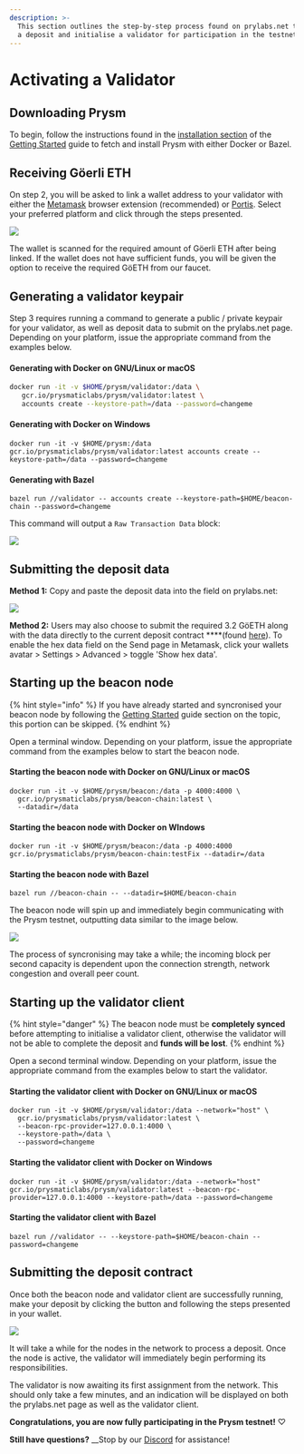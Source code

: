 ```yaml
---
description: >-
  This section outlines the step-by-step process found on prylabs.net to submit
  a deposit and initialise a validator for participation in the testnet.
---
```


# Activating a Validator

## Downloading Prysm

To begin, follow the instructions found in the [installation section](./#installing-prysm) of the [Getting Started](./) guide to fetch and install Prysm with either Docker or Bazel.

## Receiving Göerli ETH

On step 2, you will be asked to link a wallet address to your validator with either the [Metamask](https://metamask.io/) browser extension \(recommended\) or [Portis](https://portis.io). Select your preferred platform and click through the steps presented.

![](.gitbook/assets/2%20%281%29.png)

The wallet is scanned for the required amount of Göerli ETH after being linked. If the wallet does not have sufficient funds, you will be given the option to receive the required GöETH from our faucet.

## Generating a validator keypair

Step 3 requires running a command to generate a public / private keypair for your validator, as well as deposit data to submit on the prylabs.net page. Depending on your platform, issue the appropriate command from the examples below.

#### Generating with Docker on GNU/Linux or macOS

```bash
docker run -it -v $HOME/prysm/validator:/data \
   gcr.io/prysmaticlabs/prysm/validator:latest \
   accounts create --keystore-path=/data --password=changeme
```

#### Generating with Docker on Windows

```text
docker run -it -v $HOME/prysm:/data gcr.io/prysmaticlabs/prysm/validator:latest accounts create --keystore-path=/data --password=changeme
```

#### Generating with Bazel

```text
bazel run //validator -- accounts create --keystore-path=$HOME/beacon-chain --password=changeme
```

This command will output a `Raw Transaction Data` block:

![](https://blobscdn.gitbook.com/v0/b/gitbook-28427.appspot.com/o/assets%2F-LRNnKRqTm4z1mzdDqDF%2F-LuJpxGKxOpat8TfDxPP%2F-Lua3OVmMOefnzXXvdGq%2F4.png?alt=media&token=96459a93-055c-4bf1-a0af-07a900d7b47f)

## Submitting the deposit data

**Method 1:** Copy and paste the deposit data into the field on prylabs.net:

![](.gitbook/assets/77.png)

**Method 2:** Users may also choose to submit the required 3.2 GöETH along with the data directly to the current deposit contract ****\(found [here](https://prylabs.net/contract)\). To enable the hex data field on the Send page in Metamask, click your wallets avatar &gt; Settings &gt; Advanced &gt; toggle 'Show hex data'.

## Starting up the beacon node

{% hint style="info" %}
If you have already started and syncronised your beacon node by following the [Getting Started](./#connecting-to-the-testnet-running-a-beacon-node) guide section on the topic, this portion can be skipped.
{% endhint %}

Open a terminal window. Depending on your platform, issue the appropriate command from the examples below to start the beacon node.

#### Starting the beacon node with Docker on GNU/Linux or macOS

```text
docker run -it -v $HOME/prysm/beacon:/data -p 4000:4000 \
  gcr.io/prysmaticlabs/prysm/beacon-chain:latest \
  --datadir=/data
```

#### Starting the beacon node with Docker on WIndows

```text
docker run -it -v $HOME/prysm/beacon:/data -p 4000:4000 gcr.io/prysmaticlabs/prysm/beacon-chain:testFix --datadir=/data
```

#### Starting the beacon node with Bazel

```text
bazel run //beacon-chain -- --datadir=$HOME/beacon-chain
```

The beacon node will spin up and immediately begin communicating with the Prysm testnet, outputting data similar to the image below.

![](.gitbook/assets/9.png)

The process of syncronising may take a while; the incoming block per second capacity is dependent upon the connection strength, network congestion and overall peer count.

## Starting up the validator client

{% hint style="danger" %}
The beacon node must be **completely synced** before attempting to initialise a validator client, otherwise the validator will not be able to complete the deposit and **funds will be lost**.
{% endhint %}

Open a second terminal window. Depending on your platform, issue the appropriate command from the examples below to start the validator.

#### Starting the validator client with Docker on GNU/Linux or macOS

```text
docker run -it -v $HOME/prysm/validator:/data --network="host" \
  gcr.io/prysmaticlabs/prysm/validator:latest \
  --beacon-rpc-provider=127.0.0.1:4000 \
  --keystore-path=/data \
  --password=changeme
```

#### Starting the validator client with Docker on Windows

```text
docker run -it -v $HOME/prysm/validator:/data --network="host" gcr.io/prysmaticlabs/prysm/validator:latest --beacon-rpc-provider=127.0.0.1:4000 --keystore-path=/data --password=changeme
```

#### Starting the validator client with Bazel

```text
bazel run //validator -- --keystore-path=$HOME/beacon-chain --password=changeme
```

## Submitting the deposit contract

Once both the beacon node and validator client are successfully running, make your deposit by clicking the button and following the steps presented in your wallet.

![](.gitbook/assets/5.png)

It will take a while for the nodes in the network to process a deposit. Once the node is active, the validator will immediately begin performing its responsibilities.

The validator is now awaiting its first assignment from the network. This should only take a few minutes, and an indication will be displayed on both the prylabs.net page as well as the validator client.

**Congratulations, you are now fully participating in the Prysm testnet!** ♡

**Still have questions?**  __Stop by our [Discord](https://discord.gg/KSA7rPr) for assistance!

